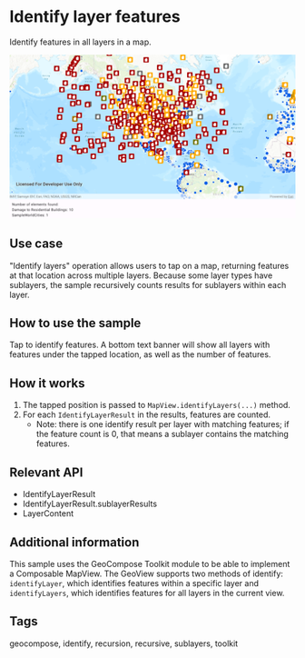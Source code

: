# Identify layer features

Identify features in all layers in a map.

![Image of identify layers](identify-layer-features.png)

## Use case

"Identify layers" operation allows users to tap on a map, returning features at that location across multiple layers. Because some layer types have sublayers, the sample recursively counts results for sublayers within each layer.

## How to use the sample

Tap to identify features. A bottom text banner will show all layers with features under the tapped location, as well as the number of features.

## How it works

1. The tapped position is passed to `MapView.identifyLayers(...)` method.
2. For each `IdentifyLayerResult` in the results, features are counted.
    * Note: there is one identify result per layer with matching features; if the feature count is 0, that means a sublayer contains the matching features.

## Relevant API

* IdentifyLayerResult
* IdentifyLayerResult.sublayerResults
* LayerContent

## Additional information

This sample uses the GeoCompose Toolkit module to be able to implement a Composable MapView.
The GeoView supports two methods of identify: `identifyLayer`, which identifies features within a specific layer and `identifyLayers`, which identifies features for all layers in the current view.

## Tags

geocompose, identify, recursion, recursive, sublayers, toolkit
